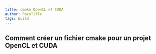 ```yaml
---
title: cmake OpenCL et CUDA
author: PacoTille
tags: build
---
```



## Comment créer un fichier cmake pour un projet OpenCL et CUDA

